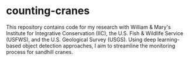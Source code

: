 # counting-cranes

This repository contains code for my research with William & Mary's Institute for Integrative Conservation (IIC), the U.S. Fish & Wildlife Service (USFWS), and the U.S. Geological Survey (USGS). Using deep learning-based object detection approaches, I aim to streamline the monitoring process for sandhill cranes.
